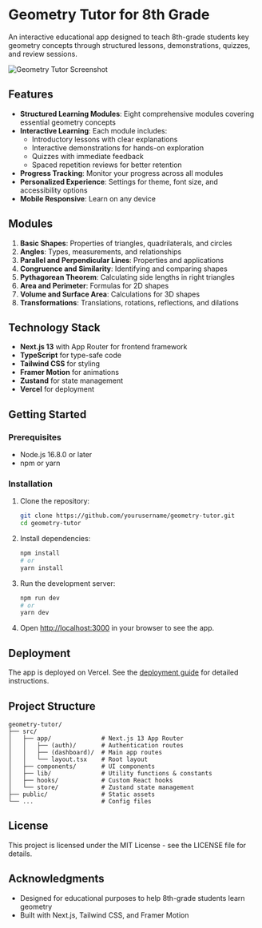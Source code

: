 # Geometry Tutor for 8th Grade

An interactive educational app designed to teach 8th-grade students key geometry concepts through structured lessons, demonstrations, quizzes, and review sessions.

![Geometry Tutor Screenshot](public/images/app-screenshot.png)

## Features

- **Structured Learning Modules**: Eight comprehensive modules covering essential geometry concepts
- **Interactive Learning**: Each module includes:
  - Introductory lessons with clear explanations
  - Interactive demonstrations for hands-on exploration
  - Quizzes with immediate feedback
  - Spaced repetition reviews for better retention
- **Progress Tracking**: Monitor your progress across all modules
- **Personalized Experience**: Settings for theme, font size, and accessibility options
- **Mobile Responsive**: Learn on any device

## Modules

1. **Basic Shapes**: Properties of triangles, quadrilaterals, and circles
2. **Angles**: Types, measurements, and relationships
3. **Parallel and Perpendicular Lines**: Properties and applications
4. **Congruence and Similarity**: Identifying and comparing shapes
5. **Pythagorean Theorem**: Calculating side lengths in right triangles
6. **Area and Perimeter**: Formulas for 2D shapes
7. **Volume and Surface Area**: Calculations for 3D shapes
8. **Transformations**: Translations, rotations, reflections, and dilations

## Technology Stack

- **Next.js 13** with App Router for frontend framework
- **TypeScript** for type-safe code
- **Tailwind CSS** for styling
- **Framer Motion** for animations
- **Zustand** for state management
- **Vercel** for deployment

## Getting Started

### Prerequisites

- Node.js 16.8.0 or later
- npm or yarn

### Installation

1. Clone the repository:
   ```bash
   git clone https://github.com/yourusername/geometry-tutor.git
   cd geometry-tutor
   ```

2. Install dependencies:
   ```bash
   npm install
   # or
   yarn install
   ```

3. Run the development server:
   ```bash
   npm run dev
   # or
   yarn dev
   ```

4. Open [http://localhost:3000](http://localhost:3000) in your browser to see the app.

## Deployment

The app is deployed on Vercel. See the [deployment guide](DEPLOY.md) for detailed instructions.

## Project Structure

```
geometry-tutor/
├── src/
│   ├── app/              # Next.js 13 App Router
│   │   ├── (auth)/       # Authentication routes
│   │   ├── (dashboard)/  # Main app routes
│   │   └── layout.tsx    # Root layout
│   ├── components/       # UI components
│   ├── lib/              # Utility functions & constants
│   ├── hooks/            # Custom React hooks
│   └── store/            # Zustand state management
├── public/               # Static assets
└── ...                   # Config files
```

## License

This project is licensed under the MIT License - see the LICENSE file for details.

## Acknowledgments

- Designed for educational purposes to help 8th-grade students learn geometry
- Built with Next.js, Tailwind CSS, and Framer Motion
